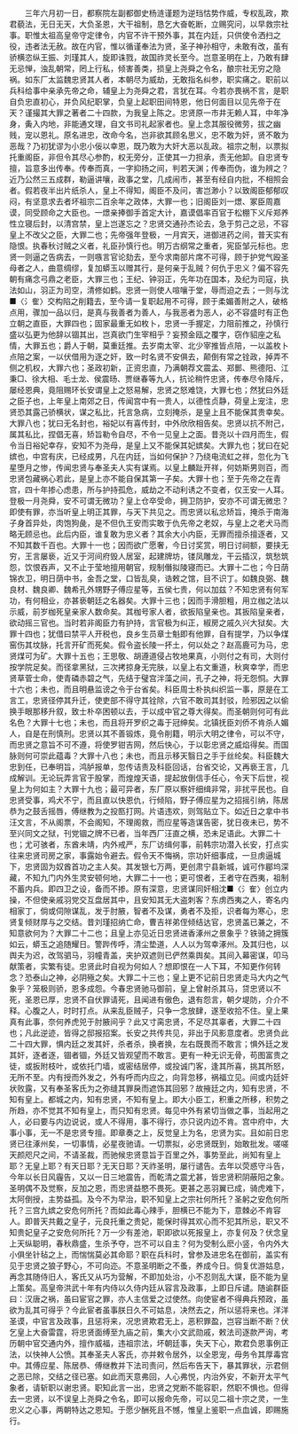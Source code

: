 <!-- { "loadSidebar": true } -->
　　三年六月初一日，都察院左副都御史杨涟谨题为逆珰怙势作威，专权乱政，欺君藐法，无日无天，大负圣恩，大干祖制，恳乞大奋乾断，立赐究问，以早救宗社事。职惟太祖高皇帝守定律令，内官不许干预外事，其在内廷，只供使令洒扫之役，违者法无赦。故在内官，惟以循谨奉法为贤，圣子神孙相守，未敢有改，虽有骄横恣纵王振、刘瑾其人，旋即诛戮，故国祚灵长至今。岂意圣明在上，乃敢有肆无忌惮，浊乱朝常，罔上行私，倾害善类，损皇上尧舜之令名，酿宗社无穷之隐祸。如东厂太监魏忠贤其人者，本朝尽为威劫，无敢指名纠参，职实痛之。职前以兵科给事中亲承先帝之命，辅皇上为尧舜之君，言犹在耳。今若亦畏祸不言，是职自负忠直初心，并负风纪职掌，负皇上起职田间特恩，他日何面目以见先帝于在天？谨撮其大罪之著者二十四款，为我皇上陈之。忠贤原一市井无赖人耳，中年净身，夤入内地，非能通文理，自文书司礼起家者也。皇上念其服役微劳，拔之幽贱，宠以恩礼。原名进忠，改命今名，岂非欲其顾名思义，忠不敢为奸，贤不敢为恶哉？乃初犹谬为小忠小佞以幸恩，既乃敢为大奸大恶以乱政。祖宗之制，以票拟托重阁臣，非但令其尽心参酌，权无旁分，正使其一力担承，责无他卸。自忠贤专擅，旨意多出传奉。传奉而真，一字抑扬之间，判若天渊；传奉而伪，谁为辨之？近乃公然三五成群，勒逼讲嚷，政事之堂，几成闹市，甚至有经自内批，不相照会者。假若夜半出片纸杀人，皇上不得知，阁臣不及问，害岂渺小？以致阁臣郁郁叹闷，有坚意求去者坏祖宗二百余年之政体，大罪一也；旧阁臣刘一燝、冢臣周嘉谟，同受顾命之大臣也。一燝亲捧御手首定大计，嘉谟倡率百官于松棚下义斥郑养性立寝后封，以清宫禁，皇上岂遂忘之？忠贤交通孙杰论去，急于剪己之忌，不容皇上不改父之臣，大罪二也；先帝强年登极，一月宾天，进御进药之间，普天实有隐恨。执春秋讨贼之义者，礼臣孙慎行也。明万古纲常之重者，宪臣邹元标也。忠贤一则逼之告病去，一则嗾言官论劾去，至今求南部片席不可得，顾于护党气殴圣母者之人，曲意绸缪，复加蟒玉以赠其行，是何亲于乱贼？何仇于忠义？偏不容先朝有痛念弓鼎之老臣，大罪三也；王纪、钟羽正，先年功在国本，及纪为司寇，执法如山，羽正为司空，清修如鹤。忠贤一则使人喧嚷于堂，辱而迫之去；一则与沈■〈氵隺〉交构陷之削籍去，至今请一复职起用不可得，顾于柔媚善附之人，破格点用，骤加一品以归，是真与我善者为善人，与我恶者为恶人，必不容盛时有正色立朝之直臣，大罪四也；固家最重无如枚卜，忠贤一手握定，力阻前推之，孙慎行盛以弘更为他辞以锢其出，岂真欲门生宰相乎？妄预金瓯之覆字，窃作貂座之私情，大罪五也；爵人于朝，莫重廷推。去岁南太宰、北少宰推皆点陪，一以盖枚卜点陪之案，一以伏借用为逐之奸，致一时名贤不安俱去，颠倒有常之铨政，掉弄不侧之机权，大罪六也；圣政初新，正资忠直，乃满朝荐文震孟、郑鄤、熊德阳、江秉□、徐大相、毛士龙、侯震旸、贾继春等九人，抗论稍忤忠贤，传奉尽令降斥，屡经恩典，竟阻赐环长安谓皇上之怒易解，忠贤之怒难饶，大罪七也；然犹曰外廷之臣子也，上年皇上南郊之日，传闻宫中有一贵人，以德性贞静，荷皇上宠注，忠贤恐其露己骄横状，谋之私比，托言急病，立刻掩杀，是皇上且不能保其贵幸矣。大罪八也；犹曰无名封也，裕妃以有喜传封，中外欣欣相告矣。忠贤以抗不附己，属其私比，捏倡无喜，矫旨勒令自尽，不令一见皇上之面。昔尧以十四月而生，假令当日裕妃幸存，安知不为尧母，是皇上又不能保其妃嫔矣。大罪九也；犹曰在妃嫔也，中宫有庆，已经成男，凡在内廷，当如何保护？乃绕电流虹之祥，忽化为飞星堕月之惨，传闻忠贤与奉圣夫人实有谋焉。以皇上麟趾开祥，何妨斯男则百，而忠贤包藏祸心若此，是皇上亦不能自保其第一子矣。大罪十也；至于先帝之在青宫，四十年掺心虑患，所与护持孤危，威劫之不动利诱之不变者，仅王安一人耳。登极一月尧舜，安不可谓无微功？皇上仓卒受命，拥卫防护，安亦不可谓无微忠？即使有罪，亦当听皇上明正其罪，与天下共见之。而忠贤以私忿矫旨，掩杀于南海子身首异处，肉饱狗彘，是不但仇王安而实敢于仇先帝之老奴，与皇上之老犬马而略无顾忌也。此后内臣，谁复敢为忠义者？其余大小内臣，无罪而擅杀擅逐者，又不知其数千百也。大罪十一也；因而欲广愿奢，今日讨奖赏，明日讨祠额，要挟无穷，王言屡亵，近又于河间府毁人居室，起建牌坊，镂凤雕龙，干云插汉，筑愁筑怨，饮恨吞声，又不止于莹地擅用朝官，规制僭拟陵寝而已。大罪十二也；今日荫锦衣卫，明日荫中书，金吾之堂，口皆乱臭，诰敕之馆，目不识丁。如魏良弼、魏良材、魏良卿、魏希孔外甥野子傅应星等，五侯七贵，何以加兹？不知忠贤有何军功，有何相业，亦甚亵朝廷之名器矣。大罪十三也；因而手滑胆粗，用立枷之法以示威，前岁枷死皇亲家人数命矣。其枷号家人者，欲扳陷皇亲也。其扳陷皇亲者，欲动摇三官也。当时若非阁臣力有护持，言官极为纠正，椒房之戚久兴大狱矣。大罪十四也；犹借曰禁平人开税也，良乡生员章士魁即有他罪，自有提学，乃以争煤窑伤其坟脉，托言开矿而死矣。假令盗长陵一抔土，何以处之？赵高鹿可为马，忠贤煤可为矿。大罪十五也；王思敬、胡遵道侵占牧地果真，小则付之有司，大则付按学院足矣。而径拿黑狱，三次拷掠身无完肤，以皇上右文重道，秋爽幸学，而忠贤草菅士命，使青磷赤碧之气，先结于璧宫泮藻之间，孔子之神，将无怨恫。大罪十六也；未也，而且明悬监谤之令于台省矣。科臣周士朴执纠织监一事，原是在工言工，忠贤径停其升迁，使吏部不得守其铨除，六官不敢司其封驳，险邪因之以偷换手眼那移升叙，致士朴卒困顿以去，于以成中官之尊大得矣。而圣朝则何可有此名色？大罪十七也；未也，而且将开罗织之毒于冠绅矣。北镇抚臣刘侨不肯杀人媚人，自是在刑慎刑。忠贤以其不善锻炼，竟令削籍，明示大明之律令，可以不守，而忠贤之意旨不可不遵，将使罗钳吉网，然后快心，于以彰忠贤之威焰得矣。而国脉则何可崇此蕴毒？大罪十八也；未也，而且示移天翳日之手于丝纶矣。科臣魏大忠到任，已奉明旨，鸿胪报单，忽传诘责及科臣回话，台省交论，又再亵王言，几成解训。无论玩弄言官于股掌，而煌煌天语，提起放倒信手任心，令天下后世，视皇上为何如主？大罪十九也；最可异者，东厂原以察奸细缉非常，非扰平民也。自忠贤受事，鸡犬不宁，而且直以快恩仇，行倾陷，野子傅应星为之招摇引纳，陈居恭为之鼓舌摇唇，傅继教为之投匦打网。片语违欢，则驾贴立下。如近日之拿中书汪文言，不从阁票，不会阁知，不理阁救，而应星等造谋告密，犹日夜未已，势不至兴同文之狱，刊党锢之牌不已者，当年西厂汪直之横，恐未足语此。大罪二十也；尤可骇者，东酋未靖，内外戒严，东厂访缉何事，前韩宗功潜入长安，打点实往来忠贤司房之家，事露始令避去。假令天不悔祸，宗功奸细事成，一旦虏逼城下，忠贤固为奴酋首功之主人矣。其发银七万两，更创肃宁县新城，诚可作郿坞深藏，不知九门内外生灵安顿何地，大罪二十一也；更可恨者，王者守在西夷，祖制不蓄内兵。即四卫之设，备而不掺。原有深意，忠贤谋同奸相沈■〈氵隺〉创立内操，不但使亲戚羽党交互盘居其中，且安知其无大盗刺客？东虏西夷之人，寄名内相家丁，倘或伺隙谋乱，发于肘腋，智者不及谋，勇者不及拒，识者每为寒心，忠贤复倾财厚与之交结。昔刘瑾招纳亡命，曹吉祥弟侄倾结达官，忠贤盖已兼之，不知意欲何为？大罪二十二也；且皇上亦见近日忠贤进香涿州之景象乎？铁骑之拥簇如云，蟒玉之追随耀日。警跸传呼，清尘垫道，人人以为驾幸涿州。及其归也，以舆夫为迟，改驾驷马，羽幢青盖，夹护双遮则已俨然乘舆矣。其间入幕密谋，叩马献策者，实繁有徒。忠贤此时自视为何如人？想即恨在一人下耳，不知更作何转念？恐泰山之神，必阴殛之矣。大罪二十三也；皇上更不记前日忠贤走马大内之气象乎？笼极则骄，恩多成怨。今春忠贤驰马御前，皇上曾射杀其马，贷忠贤以不死，圣恩已厚，忠贤不自伏罪请死，且闻进有傲色，退有怨言，朝夕堤防，介介不释。心腹之人，时时打点。从来乱臣贼子，只争一念放肆，遂至收拾不住。皇上果真有此事，奈何养虎兕于肘腋间乎？此又寸脔忠贤，不足尽其辜者，大罪二十四也；凡此逆迹，皆得之邸报招案。长安之共传共见，非出于风影意度者。忠贤负此二十四大罪，惧内廷之发其奸，杀者杀，换者换，左右既畏而不敢言；惧外廷之发其奸，逐者逐，锢者锢，外廷又皆观望而不敢言。更有一种无识无骨，苟图富贵之徒，或扳附枝叶，或依托门墙，或密结居停，或投诚门客，逢其所喜，挑其所怒，无所不至。内有授而外发之，外有呼而内应之，向背忽移，祸福立见。间或内廷奸状败露，又有奉圣客氏为之弥缝其罪戾而遮饰其回邪？故掖廷之内，知有忠贤，不知有皇上。都城之内，知有忠贤，不知有皇上。即大小臣工，积重之所移，积势之所趋，亦不觉其不知有皇上，而只知有忠贤。每见中外有紧切当做之事，当起用之人，必曰要与内边说说，或人不得用，事不得行，亦只说内边不肯。宫中府中，大事小事，无一不是忠贤专擅。即章奏之上，反觉皇上为名，忠贤为实。且如前日忠贤已往涿州矣，一切事情，必星夜驰请。一切票拟，必忠贤既到，始敢批发。嗟嗟天颜咫尺之间，不请圣裁，而驰候忠贤意旨于百里之外，事势至此，尚知有皇上耶？无皇上耶？有天日耶？无天日耶？天祚圣明，屡行谴告。去年以荧惑守斗告，今年以长日风霾告，又以一日三地震告，而乾清之震尤甚，皆忠贤积阴蔽阳之象。圣明偶不及觉察，反加之恩，而忠贤益愍不畏死。更甚之恶羽翼已成，骑虎难下，太阿倒授，主势益孤。及今不为早治，职不知皇上之宗社何所托？圣躬之安危何所托？三宫九嫔之安危何所托？而如此毒心辣手，胆横已不能为下，意棘必不肯容人。即普天共戴之皇子，元良托重之贵妃，能保时得其欢心而不犯其所忌，职又不知贵妃皇子之安危何所托？万一少有差池，职即欲以死报皇上，亦复何及？伏念皇上天纵聪明，春秋鼎盛，生杀予夺，岂不可以自主？何为受制么麽小竖，令内外大小俱坐针毡之上，而惴惴莫必其命耶？职在兵科时，曾参及进忠名在御前，盖实有见于忠贤之狼子野心，不可向迩。不意圣明断之不蚤，养成今日。倘复优游姑息，再念其随侍旧人，客氏又从巧为营解，不即加处治，小不忍则乱大谋，臣不能为皇上策矣。高皇帝洪武十年有内侍以久侍内廷从容言及政事，上即日斥谴。随谕群臣曰：汉唐之祸，虽曰宦官之罪，亦人主信爱之过使然。向使宦者不得典兵预政，虽欲为乱其可得乎？今此宦者虽事朕日久不可姑息，决然去之，所以惩将来也。洋洋圣谟，中官言及政事，且惩将来，况忠贤欺君无上，恶积罪盈，岂容当断不断？伏乞皇上大奋雷霆，将忠贤面缚至九庙之前，集大小文武勋戚，敕法司逐款严询，考历朝中官交通内外，擅作威福，违祖宗法，坏朝廷事，失天下心，欺君负恩事例正法，以快神人公愤。其奉圣夫人客氏，亦并敕令居外，以全恩宠，毋务令其厚毒宫中。其傅应星、陈居恭、傅继教并下法司责问，然后布告天下，暴其罪状，示君侧之恶已除，交结之径已塞。如此而天意弗回，人心弗悦，内治外安，不新开太平气象者，请斩职以谢忠贤。职知此言一出，忠贤之党断不能容职，然职不惧也。但得去一忠贤，以不误皇上尧舜之令名，即可以报命先帝，可以见二祖十宗之灵，一生忠义之心事，两朝特达之恩知。于愿少酬死且不憾，惟皇上鉴职一点血诚，即赐施行。 
